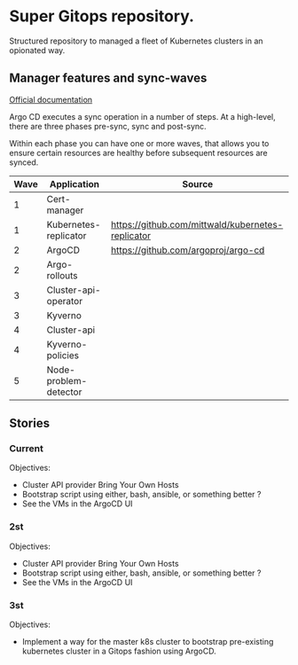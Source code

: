 # Super Gitops repository.

Structured repository to managed a fleet of Kubernetes clusters in an opionated way.

## Manager features and sync-waves

[Official documentation](https://argo-cd.readthedocs.io/en/stable/user-guide/sync-waves/)

Argo CD executes a sync operation in a number of steps. At a high-level, there are three phases pre-sync, sync and post-sync.

Within each phase you can have one or more waves, that allows you to ensure certain resources are healthy before subsequent resources are synced.

| Wave | Application           | Source                                            |
| ---- | --------------------- | ------------------------------------------------- |
| 1    | Cert-manager          |                                                   |
| 1    | Kubernetes-replicator | https://github.com/mittwald/kubernetes-replicator |
| 2    | ArgoCD                | https://github.com/argoproj/argo-cd               |
| 2    | Argo-rollouts         |                                                   |
| 3    | Cluster-api-operator  |                                                   |
| 3    | Kyverno               |                                                   |
| 4    | Cluster-api           |                                                   |
| 4    | Kyverno-policies      |                                                   |
| 5    | Node-problem-detector |                                                   |

## Stories

### Current

Objectives:

- Cluster API provider Bring Your Own Hosts
- Bootstrap script using either, bash, ansible, or something better ?
- See the VMs in the ArgoCD UI

### 2st

Objectives:

- Cluster API provider Bring Your Own Hosts
- Bootstrap script using either, bash, ansible, or something better ?
- See the VMs in the ArgoCD UI

### 3st

Objectives:

- Implement a way for the master k8s cluster to bootstrap pre-existing kubernetes cluster in a Gitops fashion using ArgoCD.
